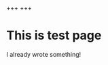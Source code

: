 +++
+++

<!-- [extra]
banner = "../banner.webp" -->

# This is test page

I already wrote something!


